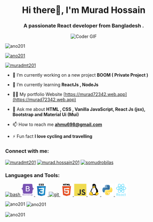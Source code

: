 <h1 align="center">Hi there👋, I'm Murad Hossain</h1>
<h3 align="center">A passionate React developer from Bangladesh .</h3>

<p align="center"><img src="https://media.giphy.com/media/SWoSkN6DxTszqIKEqv/giphy.gif" alt="Coder GIF" width="500"></p>


<p align="left"> <img src="https://komarev.com/ghpvc/?username=ano201&label=Profile%20views&color=0e75b6&style=flat" alt="ano201" /> </p>

<p align="left"> <a href="https://github.com/ryo-ma/github-profile-trophy"><img src="https://github-profile-trophy.vercel.app/?username=ano201" alt="ano201" /></a> </p>

<p align="left"> <a href="https://twitter.com/muradmt201" target="blank"><img src="https://img.shields.io/twitter/follow/muradmt201?logo=twitter&style=for-the-badge" alt="muradmt201" /></a> </p>

- 🔭 I’m currently working on a new project **BOOM ( Private Project )**

- 🌱 I’m currently learning **ReactJs , NodeJs**

- 👨‍💻 My portfolio Website [https://murad72342.web.app](https://murad72342.web.app)




- 💬 Ask me about **HTML , CSS , Vanilla JavaScript, React Js (jsx), Bootstrap and Material Ui (Mui)**

- 📫 How to reach me **ahmu698@gmail.com**

- ⚡ Fun fact **I love cycling and travelling**

<h3 align="left">Connect with me:</h3>
<p align="left">
<a href="https://twitter.com/muradmt201" target="blank"><img align="center" src="https://raw.githubusercontent.com/rahuldkjain/github-profile-readme-generator/master/src/images/icons/Social/twitter.svg" alt="muradmt201" height="30" width="40" /></a>
<a href="https://fb.com/murad.hossain201" target="blank"><img align="center" src="https://raw.githubusercontent.com/rahuldkjain/github-profile-readme-generator/master/src/images/icons/Social/facebook.svg" alt="murad.hossain201" height="30" width="40" /></a>
<a href="https://instagram.com/somudrobilas" target="blank"><img align="center" src="https://raw.githubusercontent.com/rahuldkjain/github-profile-readme-generator/master/src/images/icons/Social/instagram.svg" alt="somudrobilas" height="30" width="40" /></a>
</p>

<h3 align="left">Languages and Tools:</h3>
<p align="left"> <a href="https://www.gnu.org/software/bash/" target="_blank"> <img src="https://www.vectorlogo.zone/logos/gnu_bash/gnu_bash-icon.svg" alt="bash" width="40" height="40"/> </a> <a href="https://getbootstrap.com" target="_blank"> <img src="https://raw.githubusercontent.com/devicons/devicon/master/icons/bootstrap/bootstrap-plain-wordmark.svg" alt="bootstrap" width="40" height="40"/> </a> <a href="https://www.w3schools.com/css/" target="_blank"> <img src="https://raw.githubusercontent.com/devicons/devicon/master/icons/css3/css3-original-wordmark.svg" alt="css3" width="40" height="40"/> </a> <a href="https://git-scm.com/" target="_blank"> <img src="https://www.vectorlogo.zone/logos/git-scm/git-scm-icon.svg" alt="git" width="40" height="40"/> </a> <a href="https://www.w3.org/html/" target="_blank"> <img src="https://raw.githubusercontent.com/devicons/devicon/master/icons/html5/html5-original-wordmark.svg" alt="html5" width="40" height="40"/> </a> <a href="https://developer.mozilla.org/en-US/docs/Web/JavaScript" target="_blank"> <img src="https://raw.githubusercontent.com/devicons/devicon/master/icons/javascript/javascript-original.svg" alt="javascript" width="40" height="40"/> </a> <a href="https://www.linux.org/" target="_blank"> <img src="https://raw.githubusercontent.com/devicons/devicon/master/icons/linux/linux-original.svg" alt="linux" width="40" height="40"/> </a> <a href="https://www.python.org" target="_blank"> <img src="https://raw.githubusercontent.com/devicons/devicon/master/icons/python/python-original.svg" alt="python" width="40" height="40"/> </a> <a href="https://reactjs.org/" target="_blank"> <img src="https://raw.githubusercontent.com/devicons/devicon/master/icons/react/react-original-wordmark.svg" alt="react" width="40" height="40"/> </a> </p>

<p><img align="left" src="https://github-readme-stats.vercel.app/api/top-langs?username=ano201&show_icons=true&locale=en&layout=compact" alt="ano201" /></p>

<p>&nbsp;<img align="center" src="https://github-readme-stats.vercel.app/api?username=ano201&show_icons=true&locale=en" alt="ano201" /></p>

<p><img align="center" src="https://github-readme-streak-stats.herokuapp.com/?user=ano201&" alt="ano201" /></p>
